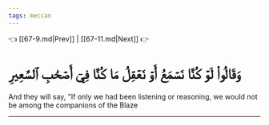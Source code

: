 ```yaml
---
tags: meccan
---
```


👈 [[67-9.md|Prev]] | [[67-11.md|Next]] 👉

# وَقَالُواْ لَوۡ كُنَّا نَسۡمَعُ أَوۡ نَعۡقِلُ مَا كُنَّا فِيٓ أَصۡحَٰبِ ٱلسَّعِيرِ

And they will say, "If only we had been listening or reasoning, we would not be among the companions of the Blaze

---

